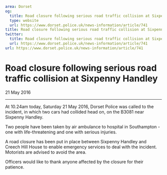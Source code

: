 ```yaml
area: Dorset
og:
  title: Road closure following serious road traffic collision at Sixpenny Handley
  type: website
  url: https://www.dorset.police.uk/news-information/article/741
title: Road closure following serious road traffic collision at Sixpenny Handley |
twitter:
  title: Road closure following serious road traffic collision at Sixpenny Handley
  url: https://www.dorset.police.uk/news-information/article/741
url: https://www.dorset.police.uk/news-information/article/741
```

# Road closure following serious road traffic collision at Sixpenny Handley

21 May 2016

* * *

At 10.24am today, Saturday 21 May 2016, Dorset Police was called to the incident, in which two cars had collided head on, on the B3081 near Sixpenny Handley.

Two people have been taken by air ambulance to hospital in Southampton - one with life-threatening and one with serious injuries.

A road closure has been put in place between Sixpenny Handley and Creech Hill House to enable emergency services to deal with the incident. Motorists are advised to avoid the area.

Officers would like to thank anyone affected by the closure for their patience.
